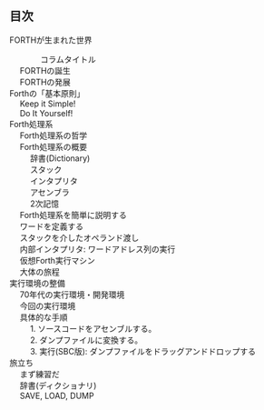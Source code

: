 ## 目次
<nav id="toc" role="doc-toc">
<!-- +++ 1 > 2 -->
  <ul>
    <li><a href="ch01.md#H01-1" class="toc-chapter">FORTHが生まれた世界</a><!-- +++ 2 > 5 -->
    <ul>
      <ul>
        <ul>
          <li><a href="ch01.md#Column01" class="toc-column">コラムタイトル</a><!-- 5 < 3 -->          </li>
      </ul>
          </li>
      </ul>
          </li>
      <li><a href="ch01.md#H01-2" class="toc-section">FORTHの誕生</a>      </li>
      <li><a href="ch01.md#H01-3" class="toc-section">FORTHの発展</a><!-- 3 < 2 -->      </li>
    </ul>
      </li>
    <li><a href="ch02.md#H02-1" class="toc-chapter">Forthの「基本原則」</a><!-- +++ 2 > 3 -->
    <ul>
      <li><a href="ch02.md#H02-2" class="toc-section">Keep it Simple!</a>      </li>
      <li><a href="ch02.md#H02-3" class="toc-section">Do It Yourself!</a><!-- 3 < 2 -->      </li>
    </ul>
      </li>
    <li><a href="ch03.md#H03-1" class="toc-chapter">Forth処理系</a><!-- +++ 2 > 3 -->
    <ul>
      <li><a href="ch03.md#H03-2" class="toc-section">Forth処理系の哲学</a>      </li>
      <li><a href="ch03.md#H03-3" class="toc-section">Forth処理系の概要</a><!-- +++ 3 > 4 -->
      <ul>
        <li><a href="ch03.md#H03-4" class="toc-subsection">辞書(Dictionary)</a>        </li>
        <li><a href="ch03.md#H03-5" class="toc-subsection">スタック</a>        </li>
        <li><a href="ch03.md#H03-6" class="toc-subsection">インタプリタ</a>        </li>
        <li><a href="ch03.md#H03-7" class="toc-subsection">アセンブラ</a>        </li>
        <li><a href="ch03.md#H03-8" class="toc-subsection">2次記憶</a><!-- 4 < 3 -->        </li>
      </ul>
        </li>
      <li><a href="ch03.md#H03-9" class="toc-section">Forth処理系を簡単に説明する</a>      </li>
      <li><a href="ch03.md#H03-10" class="toc-section">ワードを定義する</a>      </li>
      <li><a href="ch03.md#H03-11" class="toc-section">スタックを介したオペランド渡し</a>      </li>
      <li><a href="ch03.md#H03-12" class="toc-section">内部インタプリタ: ワードアドレス列の実行</a>      </li>
      <li><a href="ch03.md#H03-13" class="toc-section">仮想Forth実行マシン</a>      </li>
      <li><a href="ch03.md#H03-14" class="toc-section">大体の旅程</a><!-- 3 < 2 -->      </li>
    </ul>
      </li>
    <li><a href="ch04.md#H04-1" class="toc-chapter">実行環境の整備</a><!-- +++ 2 > 3 -->
    <ul>
      <li><a href="ch04.md#H04-2" class="toc-section">70年代の実行環境・開発環境</a>      </li>
      <li><a href="ch04.md#H04-3" class="toc-section">今回の実行環境</a>      </li>
      <li><a href="ch04.md#H04-5" class="toc-section">具体的な手順</a><!-- +++ 3 > 4 -->
      <ul>
        <li><a href="ch04.md#H04-6" class="toc-subsection">1. ソースコードをアセンブルする。</a>        </li>
        <li><a href="ch04.md#H04-7" class="toc-subsection">2. ダンプファイルに変換する。</a>        </li>
        <li><a href="ch04.md#H04-8" class="toc-subsection">3. 実行(SBC版): ダンプファイルをドラッグアンドドロップする</a><!-- 4 < 2 -->        </li>
    </ul>
        </li>
    </ul>
        </li>
    <li><a href="ch05.md#H05-1" class="toc-chapter">旅立ち</a><!-- +++ 2 > 3 -->
    <ul>
      <li><a href="ch05.md#H05-2" class="toc-section">まず練習だ</a>      </li>
      <li><a href="ch05.md#H05-3" class="toc-section">辞書(ディクショナリ)</a>      </li>
      <li><a href="ch05.md#H05-4" class="toc-section">SAVE, LOAD, DUMP</a>      </ul>
</nav>
